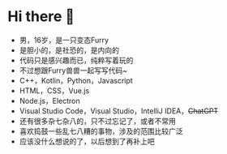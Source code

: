 # Hi there 👋

- 男，16岁，是一只变态Furry
- 是胆小的，是社恐的，是内向的
- 代码只是感兴趣而已，纯粹写着玩的
- 不过想跟Furry兽兽一起写写代码~
- C++，Kotlin，Python，Javascript
- HTML，CSS，Vue.js
- Node.js，Electron
- Visual Studio Code，Visual Studio，IntelliJ IDEA，~~ChatGPT~~
- 还有很多杂七杂八的，只不过忘记了，或者不常用
- 喜欢捣鼓一些乱七八糟的事物，涉及的范围比较广泛
- 应该没什么想说的了，以后想到了再补上吧
